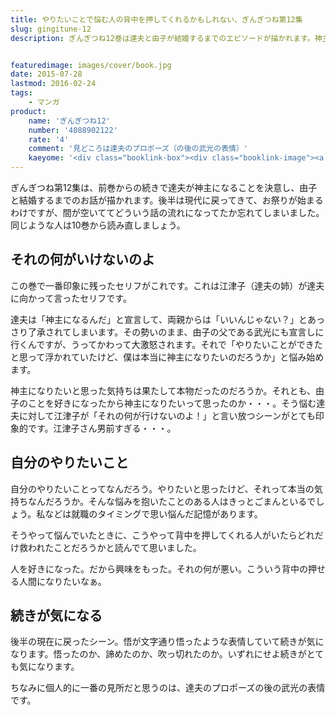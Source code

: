```yaml
---
title: やりたいことで悩む人の背中を押してくれるかもしれない、ぎんぎつね第12集
slug: gingitune-12
description: ぎんぎつね12巻は達夫と由子が結婚するまでのエピソードが描かれます。神主になろうと決意したけど、本当にこれが自分のやりたいことなのか悩む達夫。そんな彼の背中を押す江津子さんがカッコイイ12巻です。


featuredimage: images/cover/book.jpg
date: 2015-07-28
lastmod: 2016-02-24
tags: 
    - マンガ
product:
    name: 'ぎんぎつね12'
    number: '4088902122'
    rate: '4'
    comment: '見どころは達夫のプロポーズ（の後の武光の表情）'
    kaeyome: '<div class="booklink-box"><div class="booklink-image"><a href="http://www.amazon.co.jp/exec/obidos/asin/4088902122/illusionspace-22/" target="_blank" ><img src="http://ecx.images-amazon.com/images/I/61vw4eZgaOL._SL160_.jpg" style="border: none;" /></a></div><div class="booklink-info"><div class="booklink-name"><a href="http://www.amazon.co.jp/exec/obidos/asin/4088902122/illusionspace-22/" target="_blank" >ぎんぎつね 12 (ヤングジャンプコミックス)</a><div class="booklink-powered-date">posted with <a href="http://yomereba.com" rel="nofollow" target="_blank">ヨメレバ</a></div></div><div class="booklink-detail">落合 さより 集英社 2015-06-19    </div><div class="booklink-link2"><div class="shoplinkamazon"><a href="http://www.amazon.co.jp/exec/obidos/asin/4088902122/illusionspace-22/" target="_blank" >Amazon</a></div><div class="shoplinkkindle"><a href="http://www.amazon.co.jp/exec/obidos/ASIN/B010SOFV06/illusionspace-22/" target="_blank" >Kindle</a></div><div class="shoplinkrakuten"><a href="http://hb.afl.rakuten.co.jp/hgc/11acbc01.369b1bf6.11acbc02.cabf9fe9/?pc=http%3A%2F%2Fbooks.rakuten.co.jp%2Frb%2F13239205%2F%3Fscid%3Daf_ich_link_urltxt%26m%3Dhttp%3A%2F%2Fm.rakuten.co.jp%2Fev%2Fbook%2F" target="_blank" >楽天ブックス</a></div>                  	  <div class="shoplinkkino"><a href="http://ck.jp.ap.valuecommerce.com/servlet/referral?sid=3085416&pid=882196163&vc_url=http%3A%2F%2Fwww.kinokuniya.co.jp%2Ff%2Fdsg-01-9784088902128" target="_blank" >紀伊國屋書店<img src="http://ad.jp.ap.valuecommerce.com/servlet/gifbanner?sid=3085416&pid=882196163" height="1" width="1" border="0"></a></div>	  	  	</div></div><div class="booklink-footer"></div></div>'
---
```


ぎんぎつね第12集は、前巻からの続きで達夫が神主になることを決意し、由子と結婚するまでのお話が描かれます。後半は現代に戻ってきて、お祭りが始まるわけですが、間が空いててどういう話の流れになってたか忘れてしまいました。同じような人は10巻から読み直しましょう。


## それの何がいけないのよ


この巻で一番印象に残ったセリフがこれです。これは江津子（達夫の姉）が達夫に向かって言ったセリフです。

達夫は「神主になるんだ」と宣言して、両親からは「いいんじゃない？」とあっさり了承されてしまいます。その勢いのまま、由子の父である武光にも宣言しに行くんですが、うってかわって大激怒されます。それで「やりたいことができたと思って浮かれていたけど、僕は本当に神主になりたいのだろうか」と悩み始めます。

神主になりたいと思った気持ちは果たして本物だったのだろうか。それとも、由子のことを好きになったから神主になりたいって思ったのか・・・。そう悩む達夫に対して江津子が「それの何が行けないのよ！」と言い放つシーンがとても印象的です。江津子さん男前すぎる・・・。


## 自分のやりたいこと


自分のやりたいことってなんだろう。やりたいと思ったけど、それって本当の気持ちなんだろうか。そんな悩みを抱いたことのある人はきっとごまんといるでしょう。私などは就職のタイミングで思い悩んだ記憶があります。

そうやって悩んでいたときに、こうやって背中を押してくれる人がいたらどれだけ救われたことだろうかと読んでて思いました。

人を好きになった。だから興味をもった。それの何が悪い。こういう背中の押せる人間になりたいなぁ。


## 続きが気になる


後半の現在に戻ったシーン。悟が文字通り悟ったような表情していて続きが気になります。悟ったのか、諦めたのか、吹っ切れたのか。いずれにせよ続きがとても気になります。

ちなみに個人的に一番の見所だと思うのは、達夫のプロポーズの後の武光の表情です。


  